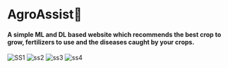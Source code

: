 # AgroAssist🌿
#### A simple ML and DL based website which recommends the best crop to grow, fertilizers to use and the diseases caught by your crops.

![SS1](https://github.com/aryanparashar23/AgroAssist/assets/91550780/1fe88766-d554-4b5a-b5b0-bd65b92a34d2)
![ss2](https://github.com/aryanparashar23/AgroAssist/assets/91550780/e3c2c0be-086f-4dd6-9d49-39c7d19860aa)
![ss3](https://github.com/aryanparashar23/AgroAssist/assets/91550780/dfeb29bd-320b-4043-aa63-a7f441df3ab1)
![ss4](https://github.com/aryanparashar23/AgroAssist/assets/91550780/74f3b5a1-7ad9-4ce1-98a6-ce356be858a1)









